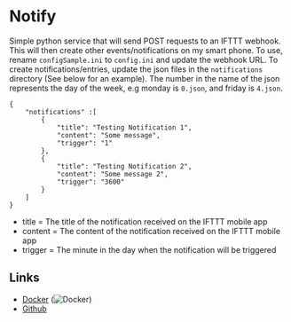 # Notify
Simple python service that will send POST requests to an IFTTT webhook. This will then create other events/notifications on my smart phone.
To use, rename `configSample.ini` to `config.ini` and update the webhook URL.
To create notifications/entries, update the json files in the `notifications` directory (See below for an example). The number in the name of the json represents the day of the week, e.g monday is `0.json`, and friday is `4.json`.

```
{
	"notifications" :[
		{
			"title": "Testing Notification 1",
			"content": "Some message",
			"trigger": "1"
		},
		{
			"title": "Testing Notification 2",
			"content": "Some message 2",
			"trigger": "3600"
		}
	]
}
```

- title = The title of the notification received on the IFTTT mobile app
- content = The content of the notification received on the IFTTT mobile app
- trigger = The minute in the day when the notification will be triggered

## Links
- [Docker](https://hub.docker.com/r/coombszy/notify) (![Docker](https://img.shields.io/docker/pulls/coombszy/notify.svg))
- [Github](https://github.com/Coombszy/notify)
